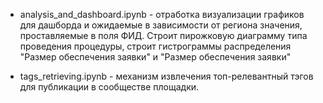 - analysis_and_dashboard.ipynb - отработка визуализации графиков для дашборда и 
ожидаемые в зависимости от региона значения, проставляемые в поля ФИД.
Строит пирожковую диаграмму типа проведения процедуры, строит гистрограммы распределения
"Размер обеспечения заявки" и "Размер обеспечения заявки"
 
- tags_retrieving.ipynb - механизм извлечения топ-релевантный тэгов для публикации в сообществе площадки.

